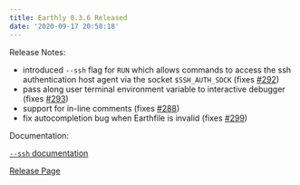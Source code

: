 ```yaml
---
title: Earthly 0.3.6 Released
date: '2020-09-17 20:58:18'
---
```


Release Notes:

- introduced `--ssh` flag for `RUN` which allows commands to access the ssh authentication host agent via the socket `$SSH_AUTH_SOCK` (fixes [#292](https://github.com/earthly/earthly/pull/292))
- pass along user terminal environment variable to interactive debugger (fixes [#293](https://github.com/earthly/earthly/pull/293))
- support for in-line comments (fixes [#288](https://github.com/earthly/earthly/pull/288))
- fix autocompletion bug when Earthfile is invalid (fixes [#299](https://github.com/earthly/earthly/pull/299))

Documentation:

[`--ssh` documentation](https://docs.earthly.dev/earthfile#ssh)

[Release Page](https://github.com/earthly/earthly/releases/tag/v0.3.6)

